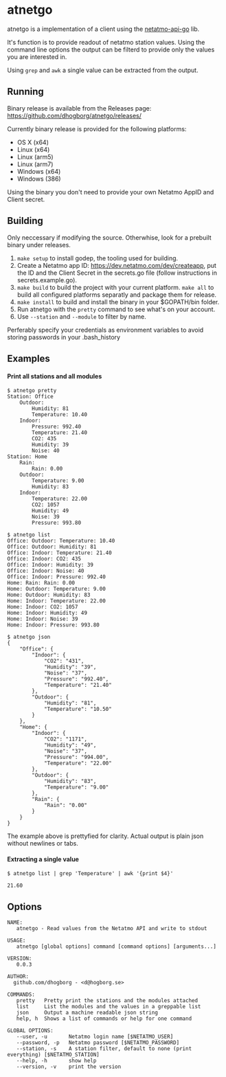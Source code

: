 # atnetgo

atnetgo is a implementation of a client using the [netatmo-api-go](https://github.com/exzz/netatmo-api-go) lib.

It's function is to provide readout of netatmo station values. Using the command line options the output can be filterd to provide only the values you are interested in. 

Using `grep` and `awk` a single value can be extracted from the output.

## Running
Binary release is available from the Releases page: https://github.com/dhogborg/atnetgo/releases/

Currently binary release is provided for the following platforms:
* OS X (x64)
* Linux (x64)
* Linux (arm5)
* Linux (arm7)
* Windows (x64)
* Windows (386)

Using the binary you don't need to provide your own Netatmo AppID and Client secret.

## Building
Only neccessary if modifying the source. Otherwhise, look for a prebuilt binary under releases.

1. `make setup` to install godep, the tooling used for building.
1. Create a Netatmo app ID: https://dev.netatmo.com/dev/createapp, put the ID and the Client Secret in the secrets.go file (follow instructions in secrets.example.go).
1. `make build` to build the project with your current platform. `make all` to build all configured platforms separatly and package them for release.
1. `make install` to build and install the binary in your $GOPATH/bin folder.
1. Run atnetgo with the `pretty` command to see what's on your account.
1. Use `--station` and `--module` to filter by name.

Perferably specify your credentials as environment variables to avoid storing passwords in your .bash_history

## Examples
#### Print all stations and all modules
```
$ atnetgo pretty
Station: Office
	Outdoor:
		Humidity: 81
		Temperature: 10.40
	Indoor:
		Pressure: 992.40
		Temperature: 21.40
		CO2: 435
		Humidity: 39
		Noise: 40
Station: Home
	Rain:
		Rain: 0.00
	Outdoor:
		Temperature: 9.00
		Humidity: 83
	Indoor:
		Temperature: 22.00
		CO2: 1057
		Humidity: 49
		Noise: 39
		Pressure: 993.80
```

```
$ atnetgo list
Office: Outdoor: Temperature: 10.40
Office: Outdoor: Humidity: 81
Office: Indoor: Temperature: 21.40
Office: Indoor: CO2: 435
Office: Indoor: Humidity: 39
Office: Indoor: Noise: 40
Office: Indoor: Pressure: 992.40
Home: Rain: Rain: 0.00
Home: Outdoor: Temperature: 9.00
Home: Outdoor: Humidity: 83
Home: Indoor: Temperature: 22.00
Home: Indoor: CO2: 1057
Home: Indoor: Humidity: 49
Home: Indoor: Noise: 39
Home: Indoor: Pressure: 993.80
```

```
$ atnetgo json
{
	"Office": {
		"Indoor": {
			"CO2": "431",
			"Humidity": "39",
			"Noise": "37",
			"Pressure": "992.40",
			"Temperature": "21.40"
		},
		"Outdoor": {
			"Humidity": "81",
			"Temperature": "10.50"
		}
	},
	"Home": {
		"Indoor": {
			"CO2": "1171",
			"Humidity": "49",
			"Noise": "37",
			"Pressure": "994.00",
			"Temperature": "22.00"
		},
		"Outdoor": {
			"Humidity": "83",
			"Temperature": "9.00"
		},
		"Rain": {
			"Rain": "0.00"
		}
	}
}
```
The example above is prettyfied for clarity. Actual output is plain json without newlines or tabs.

#### Extracting a single value
```
$ atnetgo list | grep 'Temperature' | awk '{print $4}'
```
```
21.60
```


## Options
```
NAME:
   atnetgo - Read values from the Netatmo API and write to stdout

USAGE:
   atnetgo [global options] command [command options] [arguments...]

VERSION:
   0.0.3

AUTHOR:
  github.com/dhogborg - <d@hogborg.se>

COMMANDS:
   pretty	Pretty print the stations and the modules attached
   list		List the modules and the values in a greppable list
   json		Output a machine readable json string
   help, h	Shows a list of commands or help for one command
   
GLOBAL OPTIONS:
   --user, -u 		Netatmo login name [$NETATMO_USER]
   --password, -p 	Netatmo password [$NETATMO_PASSWORD]
   --station, -s 	A station filter, default to none (print everything) [$NETATMO_STATION]
   --help, -h		show help
   --version, -v	print the version
```